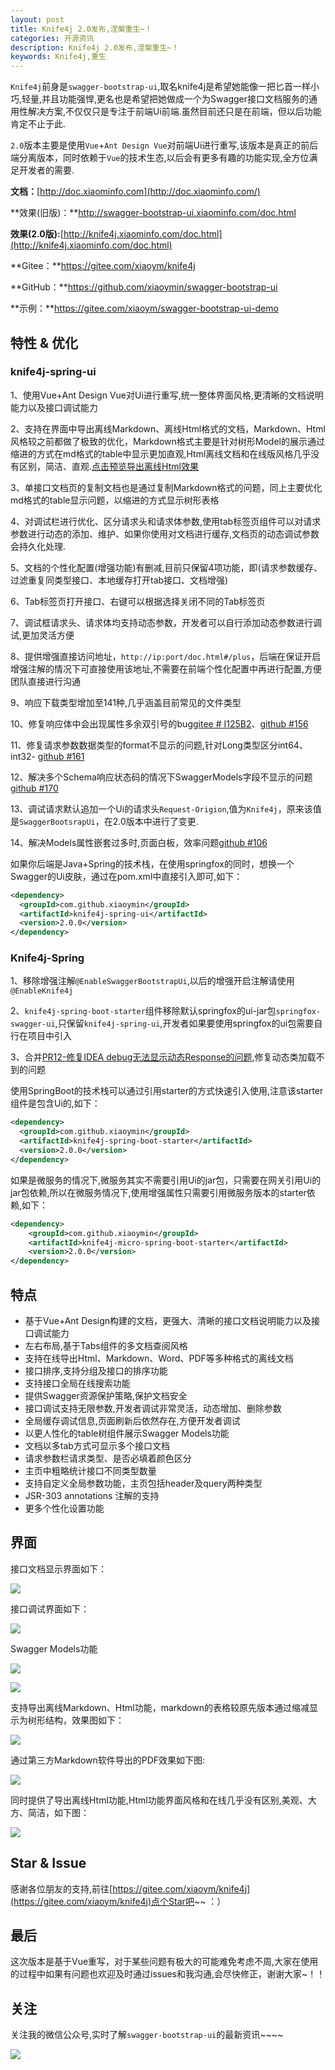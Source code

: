 ```yaml
---
layout: post
title: Knife4j 2.0发布,涅槃重生~！
categories: 开源资讯
description: Knife4j 2.0发布,涅槃重生~！
keywords: Knife4j,重生
---
```



`Knife4j`前身是`swagger-bootstrap-ui`,取名knife4j是希望她能像一把匕首一样小巧,轻量,并且功能强悍,更名也是希望把她做成一个为Swagger接口文档服务的通用性解决方案,不仅仅只是专注于前端Ui前端.虽然目前还只是在前端，但以后功能肯定不止于此.

`2.0`版本主要是使用`Vue`+`Ant Design Vue`对前端Ui进行重写,该版本是真正的前后端分离版本，同时依赖于`Vue`的技术生态,以后会有更多有趣的功能实现,全方位满足开发者的需要.

**文档：**[http://doc.xiaominfo.com](http://doc.xiaominfo.com/)

**效果(旧版)：**http://swagger-bootstrap-ui.xiaominfo.com/doc.html

**效果(2.0版):**[http://knife4j.xiaominfo.com/doc.html](http://knife4j.xiaominfo.com/doc.html)

**Gitee：**https://gitee.com/xiaoym/knife4j

**GitHub：**https://github.com/xiaoymin/swagger-bootstrap-ui

**示例：**https://gitee.com/xiaoym/swagger-bootstrap-ui-demo

## 特性 & 优化

### knife4j-spring-ui

1、使用Vue+Ant Design Vue对Ui进行重写,统一整体界面风格,更清晰的文档说明能力以及接口调试能力

2、支持在界面中导出离线Markdown、离线Html格式的文档，Markdown、Html风格较之前都做了极致的优化，Markdown格式主要是针对树形Model的展示通过缩进的方式在md格式的table中显示更加直观,Html离线文档和在线版风格几乎没有区别，简洁、直观.[点击预览导出离线Html效果](https://doc.xiaominfo.com/html/knife4j-export-html.html)

3、单接口文档页的复制文档也是通过复制Markdown格式的问题，同上主要优化md格式的table显示问题，以缩进的方式显示树形表格

4、对调试栏进行优化、区分请求头和请求体参数,使用tab标签页组件可以对请求参数进行动态的添加、维护、如果你使用对文档进行缓存,文档页的动态调试参数会持久化处理.

5、文档的个性化配置(增强功能)有删减,目前只保留4项功能，即(请求参数缓存、过滤重复同类型接口、本地缓存打开tab接口、文档增强)

6、Tab标签页打开接口、右键可以根据选择关闭不同的Tab标签页

7、调试框请求头、请求体均支持动态参数，开发者可以自行添加动态参数进行调试,更加灵活方便

8、提供增强直接访问地址，`http://ip:port/doc.html#/plus`，后端在保证开启增强注解的情况下可直接使用该地址,不需要在前端个性化配置中再进行配置,方便团队直接进行沟通

9、响应下载类型增加至141种,几乎涵盖目前常见的文件类型

10、修复响应体中会出现属性多余双引号的bug[gitee # I125B2](https://gitee.com/xiaoym/knife4j/issues/I125B2)、[github #156](https://github.com/xiaoymin/swagger-bootstrap-ui/issues/156)

11、修复请求参数数据类型的format不显示的问题,针对Long类型区分int64、int32- [github #161](https://github.com/xiaoymin/swagger-bootstrap-ui/issues/161)

12、解决多个Schema响应状态码的情况下SwaggerModels字段不显示的问题[github #170](https://github.com/xiaoymin/swagger-bootstrap-ui/issues/170)

13、调试请求默认追加一个Ui的请求头`Request-Origion`,值为`Knife4j`，原来该值是`SwaggerBootsrapUi`，在2.0版本中进行了变更.

14、解决Models属性嵌套过多时,页面白板，效率问题[github #106](https://github.com/xiaoymin/swagger-bootstrap-ui/issues/106)

如果你后端是Java+Spring的技术栈，在使用springfox的同时，想换一个Swagger的Ui皮肤，通过在pom.xml中直接引入即可,如下：

```xml
<dependency>
  <groupId>com.github.xiaoymin</groupId>
  <artifactId>knife4j-spring-ui</artifactId>
  <version>2.0.0</version>
</dependency>
```

### Knife4j-Spring

1、移除增强注解`@EnableSwaggerBootstrapUi`,以后的增强开启注解请使用`@EnableKnife4j`

2、`knife4j-spring-boot-starter`组件移除默认springfox的ui-jar包`springfox-swagger-ui`,只保留`knife4j-spring-ui`,开发者如果要使用springfox的ui包需要自行在项目中引入

3、合并[PR12-修复IDEA debug无法显示动态Response的问题](https://gitee.com/xiaoym/knife4j/pulls/12),修复动态类加载不到的问题

使用SpringBoot的技术栈可以通过引用starter的方式快速引入使用,注意该starter组件是包含Ui的,如下：

```xml
<dependency>
  <groupId>com.github.xiaoymin</groupId>
  <artifactId>knife4j-spring-boot-starter</artifactId>
  <version>2.0.0</version>
</dependency>
```

如果是微服务的情况下,微服务其实不需要引用Ui的jar包，只需要在网关引用Ui的jar包依赖,所以在微服务情况下,使用增强属性只需要引用微服务版本的starter依赖,如下：

```xml
<dependency>
    <groupId>com.github.xiaoymin</groupId>
    <artifactId>knife4j-micro-spring-boot-starter</artifactId>
    <version>2.0.0</version>
</dependency>

```

## 特点

- 基于Vue+Ant Design构建的文档，更强大、清晰的接口文档说明能力以及接口调试能力
- 左右布局,基于Tabs组件的多文档查阅风格
- 支持在线导出Html、Markdown、Word、PDF等多种格式的离线文档
- 接口排序,支持分组及接口的排序功能
- 支持接口全局在线搜索功能
- 提供Swagger资源保护策略,保护文档安全
- 接口调试支持无限参数,开发者调试非常灵活，动态增加、删除参数
- 全局缓存调试信息,页面刷新后依然存在,方便开发者调试
- 以更人性化的table树组件展示Swagger Models功能
- 文档以多tab方式可显示多个接口文档
- 请求参数栏请求类型、是否必填着颜色区分
- 主页中粗略统计接口不同类型数量
- 支持自定义全局参数功能，主页包括header及query两种类型
- JSR-303 annotations 注解的支持
- 更多个性化设置功能

## 界面

接口文档显示界面如下：

![](/images/blog/knife4j2.0/1.png)

接口调试界面如下：

![](/images/blog/knife4j2.0/8.png)

Swagger Models功能

![](/images/blog/knife4j2.0/6.png)

![](/images/blog/knife4j2.0/7.png)

支持导出离线Markdown、Html功能，markdown的表格较原先版本通过缩减显示为树形结构，效果图如下：

![](/images/blog/knife4j2.0/3.png)

通过第三方Markdown软件导出的PDF效果如下图:

![](/images/blog/knife4j2.0/4.png)

同时提供了导出离线Html功能,Html功能界面风格和在线几乎没有区别,美观、大方、简洁，如下图：

![](/images/blog/knife4j2.0/5.png)

## Star & Issue

感谢各位朋友的支持,前往[https://gitee.com/xiaoym/knife4j](https://gitee.com/xiaoym/knife4j)点个Star吧~~ ：）

## 最后

这次版本是基于Vue重写，对于某些问题有极大的可能难免考虑不周,大家在使用的过程中如果有问题也欢迎及时通过issues和我沟通,会尽快修正，谢谢大家~！！



## 关注

关注我的微信公众号,实时了解`swagger-bootstrap-ui`的最新资讯~~~~

![](/images/blog/swagger-bootstrap-ui-1.9.4-issue/us.png)

